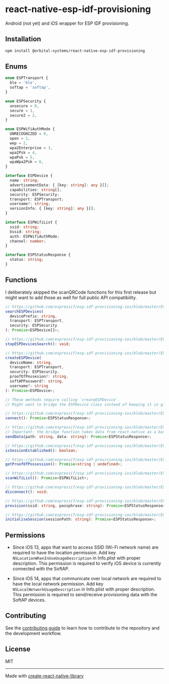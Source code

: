 # react-native-esp-idf-provisioning

Android (not yet) and iOS wrapper for ESP IDF provisioning.

## Installation

```sh
npm install @orbital-systems/react-native-esp-idf-provisioning
```

## Enums

```ts
enum ESPTransport {
  ble = 'ble',
  softap = 'softap',
}

enum ESPSecurity {
  unsecure = 0,
  secure = 1,
  secure2 = 2,
}

enum ESPWifiAuthMode {
  UNRECOGNIZED = 0,
  open = 1,
  wep = 2,
  wpa2Enterprise = 3,
  wpa2Psk = 4,
  wpaPsk = 5,
  wpaWpa2Psk = 6,
}

interface ESPDevice {
  name: string;
  advertisementData: { [key: string]: any }[];
  capabilities: string[];
  security: ESPSecurity;
  transport: ESPTransport;
  username?: string;
  versionInfo: { [key: string]: any }[];
}

interface ESPWifiList {
  ssid: string;
  bssid: string;
  auth: ESPWifiAuthMode;
  channel: number;
}

interface ESPStatusResponse {
  status: string;
}
```

## Functions

I deliberately skipped the scanQRCode functions for this first release but might want to add those as well for full public API compatibility.

```ts
// https://github.com/espressif/esp-idf-provisioning-ios/blob/master/ESPProvision/ESPProvisionManager.swift#L97
searchESPDevices(
  devicePrefix: string,
  transport: ESPTransport,
  security: ESPSecurity
): Promise<ESPDevice[]>;

// https://github.com/espressif/esp-idf-provisioning-ios/blob/master/ESPProvision/ESPProvisionManager.swift#L123
stopESPDevicesSearch(): void;

// https://github.com/espressif/esp-idf-provisioning-ios/blob/master/ESPProvision/ESPProvisionManager.swift#L319
createESPDevice(
  deviceName: string,
  transport: ESPTransport,
  security: ESPSecurity,
  proofOfPossesion?: string,
  softAPPassword?: string,
  username?: string
): Promise<ESPDevice>;
```

```ts
// These methods require calling `createESPDevice`.
// Might want to bridge the ESPDevice class instead of keeping it in global scope?

// https://github.com/espressif/esp-idf-provisioning-ios/blob/master/ESPProvision/ESPDevice.swift#L164
connect(): Promise<ESPStatusResponse>;

// https://github.com/espressif/esp-idf-provisioning-ios/blob/master/ESPProvision/ESPDevice.swift#L249
// Important: the bridge function takes data from react-native as a base64 encoded string, decodes it and sends it to the device
sendData(path: string, data: string): Promise<ESPStatusResponse>;

// https://github.com/espressif/esp-idf-provisioning-ios/blob/master/ESPProvision/ESPDevice.swift#L260
isSessionEstablished(): boolean;

// https://github.com/espressif/esp-idf-provisioning-ios/blob/master/ESPProvision/ESPDevice.swift#L76
getProofOfPossession(): Promise<string | undefined>;

// https://github.com/espressif/esp-idf-provisioning-ios/blob/master/ESPProvision/ESPDevice.swift#L422
scanWifiList(): Promise<ESPWifiList>;

// https://github.com/espressif/esp-idf-provisioning-ios/blob/master/ESPProvision/ESPDevice.swift#L407
disconnect(): void;

// https://github.com/espressif/esp-idf-provisioning-ios/blob/master/ESPProvision/ESPDevice.swift#L325
provision(ssid: string, passphrase: string): Promise<ESPStatusResponse>;

// https://github.com/espressif/esp-idf-provisioning-ios/blob/master/ESPProvision/ESPDevice.swift#L444
initialiseSession(sessionPath: string): Promise<ESPStatusResponse>;
```

## Permissions

- Since iOS 13, apps that want to access SSID (Wi-Fi network name) are required to have the location permission. Add key `NSLocationWhenInUseUsageDescription` in Info.plist with proper description. This permission is required to verify iOS device is currently connected with the SoftAP.

- Since iOS 14, apps that communicate over local network are required to have the local network permission. Add key `NSLocalNetworkUsageDescription` in Info.plist with proper description. This permission is required to send/receive provisioning data with the SoftAP devices.

## Contributing

See the [contributing guide](CONTRIBUTING.md) to learn how to contribute to the repository and the development workflow.

## License

MIT

---

Made with [create-react-native-library](https://github.com/callstack/react-native-builder-bob)
